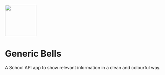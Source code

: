 <img src="https://mintcarrotkeys.github.io/generic-bells/favicon3.svg" width="100">
<h1>Generic Bells</h1>

<p>A School API app to show relevant information in a clean and colourful way.</p>
